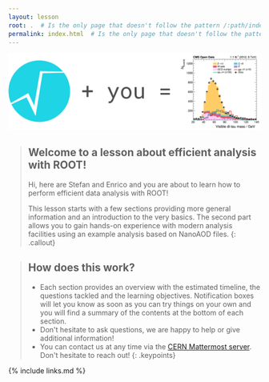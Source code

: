 ```yaml
---
layout: lesson
root: .  # Is the only page that doesn't follow the pattern /:path/index.html
permalink: index.html  # Is the only page that doesn't follow the pattern /:path/index.html
---
```


![](fig/banner.png)

> ## Welcome to a lesson about efficient analysis with ROOT!
> Hi, here are Stefan and Enrico and you are about to learn how to perform efficient data analysis with ROOT!
>
> This lesson starts with a few sections providing more general information and an introduction to the very basics. The second part allows you to gain hands-on experience with modern analysis facilities using an example analysis based on NanoAOD files.
{: .callout}

> ## How does this work?
> - Each section provides an overview with the estimated timeline, the questions tackled and the learning objectives. Notification boxes will let you know as soon as you can try things on your own and you will find a summary of the contents at the bottom of each section.
> - Don't hesitate to ask questions, we are happy to help or give additional information!
> - You can contact us at any time via the [CERN Mattermost server](https://mattermost.web.cern.ch/). Don't hesitate to reach out!
{: .keypoints}

<!--
> ## Thank you for participating!
> Thank you for participating in this ROOT exercise! We held a close-out session with additional details about some of the discussed ROOT features. The material you can find [here in Jupyter notebooks](https://github.com/CMSDAS/root-close-out).
{: .testimonial}
-->

{% include links.md %}
